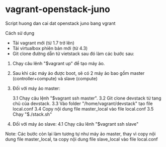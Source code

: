 vagrant-openstack-juno
======================

Script huong dan cai dat openstack juno bang vgrant

Cách sử dụng
- Tải vagrant mới (từ 1.7 trở lên)
- Tải virtualbox phiên bản mới (từ 4.3)
- Git clone đường dẫn từ vietstack sau đó làm các bước sau:

1. Chạy câu lênh "$vagrant up" để tạo máy ảo.

2. Sau khi các máy ảo được boot, sẽ có 2 máy ảo bao gồm master (controller+compute) và slave (compute)

3. Đối với máy ảo master:

   3.1 Chạy câu lệnh "$vagrant ssh master".
   3.2 Git clone devstack từ tang chủ của devstack.
   3.3 Vào folder "/home/vagrant/devstack" tạo file local.conf
   3.4 Copy nội dung file master_local vào file local.conf
   3.5 Chạy "$./stack.sh" 

4. Đối với máy ảo slave:
   4.1 Chạy câu lênh "$vagrant ssh slave"

Note: Các bước còn lại làm tương tự như máy ảo master, thay vì copy nội dung file master_local, ta copy nội dung 
file slave_local vào file local.conf
